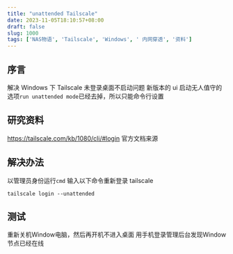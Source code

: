 ```yaml
---
title: "unattended Tailscale"
date: 2023-11-05T18:10:57+08:00
draft: false
slug: 1000 
tags: ['NAS物语', 'Tailscale', 'Windows', ' 内网穿透', '资料']
---
```


## 序言

解决 Windows 下 Tailscale 未登录桌面不启动问题
新版本的 ui 启动无人值守的选项```run unattended mode```已经去掉，所以只能命令行设置

## 研究资料

https://tailscale.com/kb/1080/cli/#login 官方文档来源

## 解决办法

以管理员身份运行`cmd` 输入以下命令重新登录 tailscale

```
tailscale login --unattended
```
## 测试 
重新关机Window电脑，然后再开机不进入桌面 用手机登录管理后台发现Window节点已经在线

